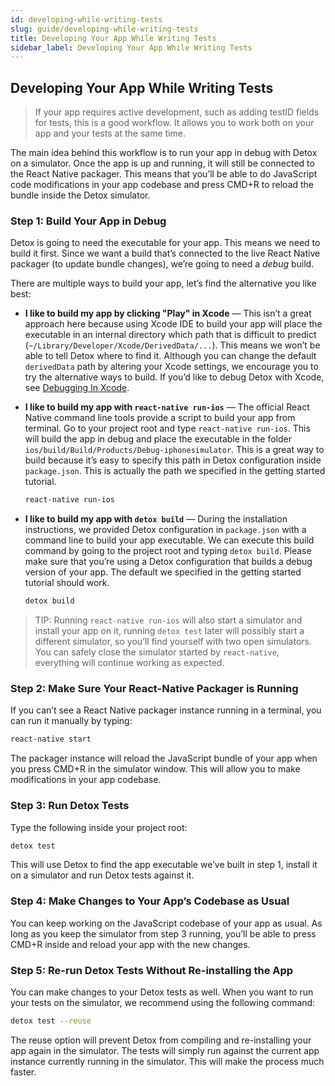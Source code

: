 ```yaml
---
id: developing-while-writing-tests
slug: guide/developing-while-writing-tests
title: Developing Your App While Writing Tests
sidebar_label: Developing Your App While Writing Tests
---
```


## Developing Your App While Writing Tests

> If your app requires active development, such as adding testID fields for tests, this is a good workflow. It allows you to work both on your app and your tests at the same time.

The main idea behind this workflow is to run your app in debug with Detox on a simulator. Once the app is up and running, it will still be connected to the React Native packager. This means that you’ll be able to do JavaScript code modifications in your app codebase and press CMD+R to reload the bundle inside the Detox simulator.

### Step 1: Build Your App in Debug

Detox is going to need the executable for your app. This means we need to build it first. Since we want a build that’s connected to the live React Native packager (to update bundle changes), we’re going to need a _debug_ build.

There are multiple ways to build your app, let’s find the alternative you like best:

- **I like to build my app by clicking "Play" in Xcode** — This isn’t a great approach here because using Xcode IDE to build your app will place the executable in an internal directory which path that is difficult to predict (`~/Library/Developer/Xcode/DerivedData/...`). This means we won’t be able to tell Detox where to find it. Although you can change the default `derivedData` path by altering your Xcode settings, we encourage you to try the alternative ways to build.
  If you’d like to debug Detox with Xcode, see [Debugging In Xcode](Guide.DebuggingInXcode.md).

- **I like to build my app with `react-native run-ios`** — The official React Native command line tools provide a script to build your app from terminal. Go to your project root and type `react-native run-ios`. This will build the app in debug and place the executable in the folder `ios/build/Build/Products/Debug-iphonesimulator`. This is a great way to build because it’s easy to specify this path in Detox configuration inside `package.json`. This is actually the path we specified in the getting started tutorial.

  ```sh
  react-native run-ios
  ```

- **I like to build my app with `detox build`** — During the installation instructions, we provided Detox configuration in `package.json` with a command line to build your app executable. We can execute this build command by going to the project root and typing `detox build`. Please make sure that you’re using a Detox configuration that builds a debug version of your app. The default we specified in the getting started tutorial should work.

  ```sh
  detox build
  ```

> TIP: Running `react-native run-ios` will also start a simulator and install your app on it, running `detox test` later will possibly start a different simulator, so you’ll find yourself with two open simulators. You can safely close the simulator started by `react-native`, everything will continue working as expected.

### Step 2: Make Sure Your React-Native Packager is Running

If you can’t see a React Native packager instance running in a terminal, you can run it manually by typing:

```sh
react-native start
```

The packager instance will reload the JavaScript bundle of your app when you press CMD+R in the simulator window. This will allow you to make modifications in your app codebase.

### Step 3: Run Detox Tests

Type the following inside your project root:

```sh
detox test
```

This will use Detox to find the app executable we’ve built in step 1, install it on a simulator and run Detox tests against it.

### Step 4: Make Changes to Your App’s Codebase as Usual

You can keep working on the JavaScript codebase of your app as usual. As long as you keep the simulator from step 3 running, you’ll be able to press CMD+R inside and reload your app with the new changes.

### Step 5: Re-run Detox Tests Without Re-installing the App

You can make changes to your Detox tests as well. When you want to run your tests on the simulator, we recommend using the following command:

```sh
detox test --reuse
```

The reuse option will prevent Detox from compiling and re-installing your app again in the simulator. The tests will simply run against the current app instance currently running in the simulator. This will make the process much faster.
